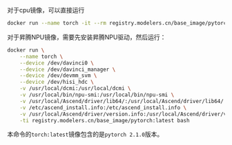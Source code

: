 对于cpu镜像，可以直接运行

```bash
docker run --name torch -it --rm registry.modelers.cn/base_image/pytorch:openeuler-python3.8-pytorch2.1.0 bash
```

对于昇腾NPU镜像，需要先安装昇腾NPU驱动，然后运行：
```bash
docker run \
    --name torch \
    --device /dev/davinci0 \
    --device /dev/davinci_manager \
    --device /dev/devmm_svm \
    --device /dev/hisi_hdc \
    -v /usr/local/dcmi:/usr/local/dcmi \
    -v /usr/local/bin/npu-smi:/usr/local/bin/npu-smi \
    -v /usr/local/Ascend/driver/lib64/:/usr/local/Ascend/driver/lib64/ \
    -v /etc/ascend_install.info:/etc/ascend_install.info \
    -v /usr/local/Ascend/driver/version.info:/usr/local/Ascend/driver/version.info \
    -ti registry.modelers.cn/base_image/pytorch:latest bash
```

本命令的`torch:latest`镜像包含的是`pytorch 2.1.0`版本。
